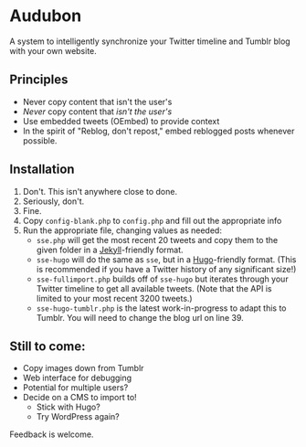 # Audubon #

A system to intelligently synchronize your Twitter timeline and Tumblr blog
with your own website.

## Principles ##

- Never copy content that isn't the user's
- _Never_ copy content that _isn't the user's_
- Use embedded tweets (OEmbed) to provide context
- In the spirit of "Reblog, don't repost," embed reblogged
	posts whenever possible.

## Installation ##

1. Don't. This isn't anywhere close to done.
2. Seriously, don't.
3. Fine.
4. Copy `config-blank.php` to `config.php` and fill out the appropriate info
5. Run the appropriate file, changing values as needed:
	- `sse.php` will get the most recent 20 tweets and copy them to the given folder
		in a [Jekyll]-friendly format.
	- `sse-hugo` will do the same as `sse`, but in a [Hugo]-friendly format. (This is
		recommended if you have a Twitter history of any significant size!)
	- `sse-fullimport.php` builds off of `sse-hugo` but iterates through your Twitter
		timeline to get all available tweets. (Note that the API is limited to your
		most recent 3200 tweets.)
	- `sse-hugo-tumblr.php` is the latest work-in-progress to adapt this to Tumblr.
		You will need to change the blog url on line 39.

[Jekyll]: https://jekyllrb.com
[Hugo]: https://gohugo.io

## Still to come: ##

- Copy images down from Tumblr
- Web interface for debugging
- Potential for multiple users?
- Decide on a CMS to import to!
	- Stick with Hugo?
	- Try WordPress again?

Feedback is welcome.